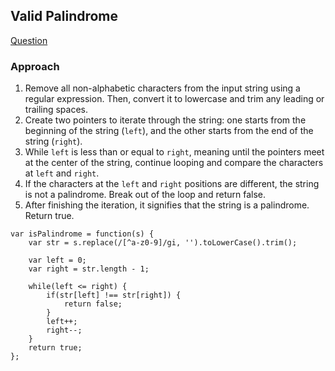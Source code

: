 ## Valid Palindrome

[Question](https://leetcode.com/problems/valid-palindrome/)

### Approach

1. Remove all non-alphabetic characters from the input string using a regular expression. Then, convert it to lowercase and trim any leading or trailing spaces.
2. Create two pointers to iterate through the string: one starts from the beginning of the string (`left`), and the other starts from the end of the string (`right`).
3. While `left` is less than or equal to `right`, meaning until the pointers meet at the center of the string, continue looping and compare the characters at `left` and `right`.
4. If the characters at the `left` and `right` positions are different, the string is not a palindrome. Break out of the loop and return false.
5. After finishing the iteration, it signifies that the string is a palindrome. Return true.

```
var isPalindrome = function(s) {
    var str = s.replace(/[^a-z0-9]/gi, '').toLowerCase().trim();

    var left = 0;
    var right = str.length - 1;

    while(left <= right) {
        if(str[left] !== str[right]) {
            return false;
        }
        left++;
        right--;
    }
    return true;
};
```
